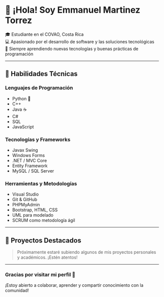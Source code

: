 # 👋 ¡Hola! Soy Emmanuel Martinez Torrez

🎓 Estudiante en el COVAO, Costa Rica  
💻 Apasionado por el desarrollo de software y las soluciones tecnológicas  
🌱 Siempre aprendiendo nuevas tecnologías y buenas prácticas de programación  

---

## 🧠 Habilidades Técnicas

### Lenguajes de Programación
- Python 🐍
- C++
- Java ☕
- C#
- SQL
- JavaScript

### Tecnologías y Frameworks
- Javax Swing
- Windows Forms
- .NET / MVC Core
- Entity Framework
- MySQL / SQL Server

### Herramientas y Metodologías
- Visual Studio
- Git & GitHub
- PHPMyAdmin
- Bootstrap, HTML, CSS
- UML para modelado
- SCRUM como metodología ágil

---

## 🚀 Proyectos Destacados
> Próximamente estaré subiendo algunos de mis proyectos personales y académicos. ¡Estén atentos!

---

### Gracias por visitar mi perfil 🙌
¡Estoy abierto a colaborar, aprender y compartir conocimiento con la comunidad!
